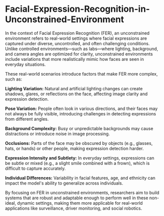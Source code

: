 # Facial-Expression-Recognition-in-Unconstrained-Environment
In the context of Facial Expression Recognition (FER), an unconstrained environment refers to real-world settings where facial expressions are captured under diverse, uncontrolled, and often challenging conditions. Unlike controlled environments—such as labs—where lighting, background, and camera angles are optimized for clarity, unconstrained environments include variations that more realistically mimic how faces are seen in everyday situations.

These real-world scenarios introduce factors that make FER more complex, such as:
 
 **Lighting Variation:**
 Natural and artificial lighting changes can create shadows, glares, or reflections on the face, affecting image clarity and expression detection.
 
 **Pose Variation:**
 People often look in various directions, and their faces may not always be fully visible, introducing challenges in detecting expressions from different angles.
 
 **Background Complexity:** 
 Busy or unpredictable backgrounds may cause distractions or introduce noise in image processing.
 
 **Occlusions:** 
 Parts of the face may be obscured by objects (e.g., glasses, hats, or hands) or other people, making expression detection harder.
 
 **Expression Intensity and Subtlety:** In everyday settings, expressions can be subtle or mixed (e.g., a slight smile combined with a frown), which is difficult to capture accurately.
 
 **Individual Differences:** Variability in facial features, age, and ethnicity can impact the model's ability to generalize across individuals.

By focusing on FER in unconstrained environments, researchers aim to build systems that are robust and adaptable enough to perform well in these non-ideal, dynamic settings, making them more applicable for real-world applications like surveillance, driver monitoring, and social robotics.
